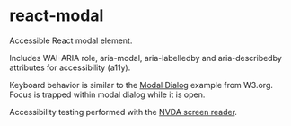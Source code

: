 # react-modal
Accessible React modal element.

Includes WAI-ARIA role, aria-modal, aria-labelledby and aria-describedby attributes for accessibility (a11y).

Keyboard behavior is similar to the [Modal Dialog](https://www.w3.org/TR/wai-aria-practices/examples/dialog-modal/dialog.html) example from W3.org. Focus is trapped within modal dialog while it is open.

Accessibility testing performed with the [NVDA screen reader](https://www.nvaccess.org/download/).